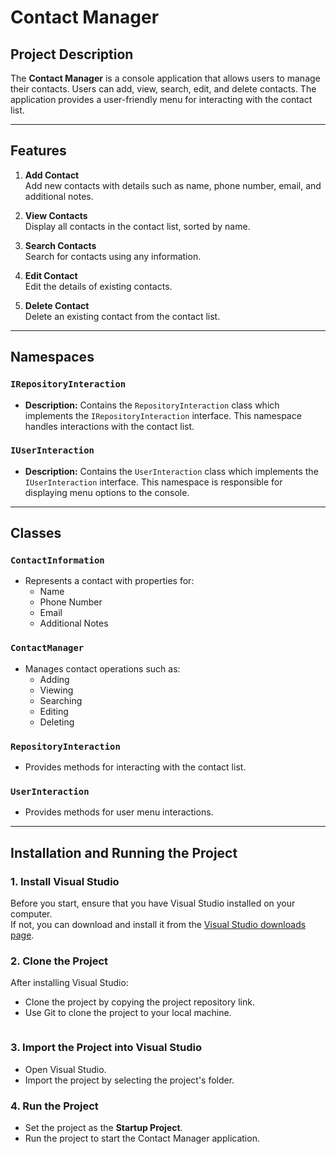 # Contact Manager
 
## Project Description
The **Contact Manager** is a console application that allows users to manage their contacts. Users can add, view, search, edit, and delete contacts. The application provides a user-friendly menu for interacting with the contact list.
 
---
 
## Features
1. **Add Contact**  
   Add new contacts with details such as name, phone number, email, and additional notes.
 
2. **View Contacts**  
   Display all contacts in the contact list, sorted by name.
 
3. **Search Contacts**  
   Search for contacts using any information.
 
4. **Edit Contact**  
   Edit the details of existing contacts.
 
5. **Delete Contact**  
   Delete an existing contact from the contact list.
 
---
 
## Namespaces
 
### `IRepositoryInteraction`
- **Description:** Contains the `RepositoryInteraction` class which implements the `IRepositoryInteraction` interface. This namespace handles interactions with the contact list.
 
### `IUserInteraction`
- **Description:** Contains the `UserInteraction` class which implements the `IUserInteraction` interface. This namespace is responsible for displaying menu options to the console.
 
---
 
## Classes
 
### `ContactInformation`
- Represents a contact with properties for:
  - Name
  - Phone Number
  - Email
  - Additional Notes
 
### `ContactManager`
- Manages contact operations such as:
  - Adding
  - Viewing
  - Searching
  - Editing
  - Deleting
 
### `RepositoryInteraction`
- Provides methods for interacting with the contact list.
 
### `UserInteraction`
- Provides methods for user menu interactions.
 
---
 
## Installation and Running the Project
 
### 1. Install Visual Studio
Before you start, ensure that you have Visual Studio installed on your computer.  
If not, you can download and install it from the [Visual Studio downloads page](https://visualstudio.microsoft.com/).
 
### 2. Clone the Project
After installing Visual Studio:  
- Clone the project by copying the project repository link.  
- Use Git to clone the project to your local machine.  
  ```bash
### 3. Import the Project into Visual Studio
- Open Visual Studio.  
- Import the project by selecting the project's folder.  
 
### 4. Run the Project
- Set the project as the **Startup Project**.  
- Run the project to start the Contact Manager application.